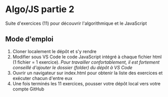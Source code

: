 # Algo/JS partie 2

Suite d'exercices (11) pour découvrir l'algorithmique et le JavaScript

## Mode d'emploi

1. Cloner localement le dépôt et s'y rendre
2. Modifier sous VS Code le code JavaScript intégré à chaque fichier html (1 fichier = 1 exercice).
   *Pour travailler confortablement, il est fortement conseillé d'ajouter le dossier (folder) du dépôt à VS Code*
4. Ouvrir un navigateur sur index.html pour obtenir la liste des exercices et exécuter chacun d'entre eux
5. Une fois terminés les 11 exercices, pousser votre dépôt local vers votre compte GitHub

